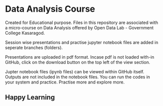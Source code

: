 # Data Analysis Course

Created for Educational purpose. 
Files in this repository are associated with a micro-course on Data Analysis offered by  Open Data Lab - Government College Kasaragod.

Session wise presentations and practise jupyter notebook files are added in seperate branches (folders).

Presentations are uploaded in pdf format.
Incase pdf is not loaded with-in GitHub, click on the download button on the top left of the view section. 

Jupter notebook files (ipynb files) can be viewed within GitHub itself.
Outputs are not included in the notebook files. You can run the codes in your system and practice.
Practise more and explore more.

## Happy Learning
